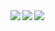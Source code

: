 <a href= "https://github.com/anuraghazra/github-readme-stats">
  <img align="left" src="https://github-readme-stats.vercel.app/api?username=emtkmkk&count_private=true&show_icons=true" />
</a>
<a href="https://github.com/anuraghazra/github-readme-stats">
  <img align="left" src="https://github-readme-stats.vercel.app/api/top-langs/?username=emtkmkk" />
</a>
<a href="https://github.com/ryo-ma/github-profile-trophy">
  <img align="left" src="https://github-profile-trophy.vercel.app/?username=emtkmkk&rank=A" />
</a>
